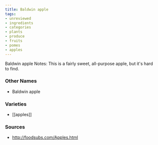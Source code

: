 ```yaml
---
title: Baldwin apple
tags:
- unreviewed
- ingredients
- categories
- plants
- produce
- fruits
- pomes
- apples
---
```

Baldwin apple Notes: This is a fairly sweet, all-purpose apple, but it's hard to find.

### Other Names

* Baldwin apple

### Varieties

* [[apples]]

### Sources
* http://foodsubs.com/Apples.html
